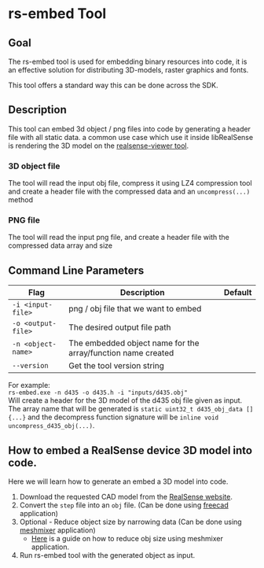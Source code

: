 # rs-embed Tool

## Goal

The rs-embed tool is used for embedding binary resources into code,  it is an effective solution for distributing 3D-models, raster graphics and fonts. 

This tool offers a standard way this can be done across the SDK.

## Description
This tool can embed 3d object / png files into code by generating a header file with all static data.
a common use case which use it inside libRealSense is rendering the 3D model on the [realsense-viewer tool](../realsense-viewer).

### 3D object file
The tool will read the input obj file, compress it using LZ4 compression tool and create a header file with the compressed data and an `uncompress(...)` method

### PNG file
The tool will read the input png file, and create a header file with the compressed data array and size

## Command Line Parameters

|Flag   |Description   |Default|
|---|---|---|
|`-i <input-file>`|png / obj file that we want to embed||
|`-o <output-file>`|The desired output file path||
|`-n <object-name>`|The embedded object name for the array/function name created||
|`--version`|Get the tool version string||

For example:  
`rs-embed.exe -n d435 -o d435.h -i "inputs/d435.obj"`  
Will create a header for the 3D model of the d435 obj file given as input.
The array name that will be generated is `static uint32_t d435_obj_data [] {...}`
and the decompress function signature will be `inline void uncompress_d435_obj(...)`.

## How to embed a RealSense device 3D model into code.
Here we will learn how to generate an embed a 3D model into code.

1. Download the requested CAD model from the [RealSense website](https://dev.realsenseai.com/docs/cad-files).
2. Convert the `step` file into an `obj` file. (Can be done using [freecad](https://wiki.freecadweb.org/Download) application)
3. Optional - Reduce object size by narrowing data (Can be done using [meshmixer](https://www.meshmixer.com/download.html) application)
   	* [Here](https://i.materialise.com/blog/en/reduce-the-file-size-of-stl-and-obj-3d-models/) is a guide on how to reduce obj size using meshmixer application.
 4. Run rs-embed tool with the generated object as input.
